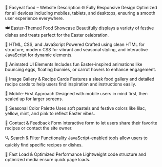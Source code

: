 🐣 Easyeat food – Website Description
🌐 Fully Responsive Design
Optimized for all devices including mobiles, tablets, and desktops, ensuring a smooth user experience everywhere.

🍽️ Easter-Themed Food Showcase
Beautifully displays a variety of festive dishes and treats perfect for the Easter celebration.

🎨 HTML, CSS, and JavaScript Powered
Crafted using clean HTML for structure, modern CSS for vibrant and seasonal styling, and interactive JavaScript for dynamic elements.

🐰 Animated UI Elements
Includes fun Easter-inspired animations like bouncing eggs, floating bunnies, or carrot hovers to enhance engagement.

📸 Image Gallery & Recipe Cards
Features a sleek food gallery and detailed recipe cards to help users find inspiration and instructions easily.

📱 Mobile-First Approach
Designed with mobile users in mind first, then scaled up for larger screens.

🌼 Seasonal Color Palette
Uses soft pastels and festive colors like lilac, yellow, mint, and pink to reflect Easter vibes.

💬 Contact & Feedback Form
Interactive form to let users share their favorite recipes or contact the site owner.

🔍 Search & Filter Functionality
JavaScript-enabled tools allow users to quickly find specific recipes or dishes.

🚀 Fast Load & Optimized Performance
Lightweight code structure and optimized media ensure quick page loads.
